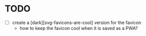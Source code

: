 # TODO
- [ ] create a [dark][svg-favicons-are-cool] version for the favicon
  - how to keep the favicon cool when it is saved as a PWA?

[https://css-tricks.com/svg-favicons-and-all-the-fun-things-we-can-do-with-them/]: svg-favicons-are-cool 
